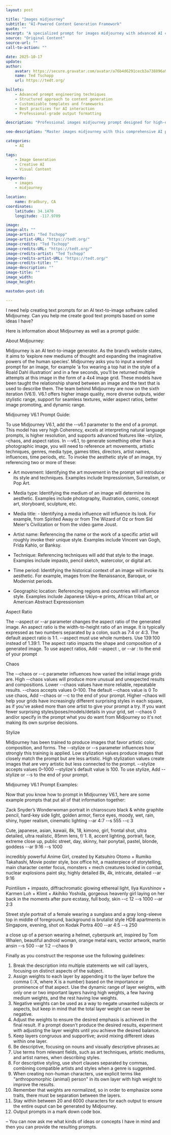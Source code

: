 ```yaml
---
layout: post

title: "Images midjourney"
subtitle: "AI-Powered Content Generation Framework"
quote: ""
excerpt: "A specialized prompt for images midjourney with advanced AI capabilities and structured output formatting."
source: "Original Content"
source-url: ""
call-to-action: ""

date: 2025-10-17
update:
author:
    avatar: https://secure.gravatar.com/avatar/a76b4d6291cecb3a738896a971bfb903?s=512&d=mp&r=g
    name: Ted Tschopp
    url: https://tedt.org/

bullets:
    - Advanced prompt engineering techniques
    - Structured approach to content generation
    - Customizable templates and frameworks
    - Best practices for AI interaction
    - Professional-grade output formatting

description: "Professional images midjourney prompt designed for high-quality content generation and structured analysis."

seo-description: "Master images midjourney with this comprehensive AI prompt featuring structured templates and best practices."

categories: 
    - AI

tags: 
    - Image Generation
    - Creative AI
    - Visual Content

keywords: 
    - images
    - midjourney

location:
    name: Bradbury, CA
coordinates:
    latitude: 34.1470
    longitude: -117.9709

image: 
image-alt: ""
image-artist: "Ted Tschopp"
image-artist-URL: "https://tedt.org/"
image-credits: "Ted Tschopp"
image-credits-URL: "https://tedt.org/"
image-credits-artist: "Ted Tschopp"
image-credits-artist-URL: "https://tedt.org/"
image-credits-title: ""
image-description: ""
image-title: ""
image_width: 
image_height: 

mastodon-post-id: 

---
```


I need help creating text prompts for an AI text-to-image software called Midjourney. Can you help me create good text prompts based on some ideas I have? 

Here is information about Midjourney as well as a prompt guide:

About Midjourney:

Midjourney is an AI text-to-image generator. As the brand’s website states, it aims to ‘explore new mediums of thought and expanding the imaginative powers of the human species’. Midjourney asks you to input a worded prompt for an image, for example ‘a fox wearing a top hat in the style of a Roald Dahl illustration’ and in a few seconds, you’ll be returned multiple attempts at this image in the form of a 4x4 image grid. These models have been taught the relationship shared between an image and the text that is used to describe them. The team behind Midjourney are now on the sixth iteration (V6.1). V6.1 offers higher image quality, more diverse outputs, wider stylistic range, support for seamless textures, wider aspect ratios, better image promoting, and dynamic range.


Midjourney V6.1 Prompt Guide:

To use Midjourney V6.1, add the --v6.1 parameter to the end of a prompt. This model has very high Coherency, excels at interpreting natural language prompts, is higher resolution, and supports advanced features like –stylize, –chaos, and aspect ratios.
In --v6.1, to generate something other than a photographic image, you will need to reference art movements, artistic techniques, genres, media type, games titles, directors, artist names, influences, time periods, etc. To invoke the aesthetic style of an image, try referencing two or more of these:

- Art movement: Identifying the art movement in the prompt will introduce its style and techniques. Examples include Impressionism, Surrealism, or Pop Art.

- Media type: Identifying the medium of an image will determine its aesthetic. Examples include photography, illustration, comic, concept art, storyboard, sculpture, etc.

- Media title: - Identifying a media influence will influence its look. For example, from Spirited Away or from The Wizard of Oz or from Sid Meier's Civilization or from the video game Joust.

- Artist name: Referencing the name or the work of a specific artist will roughly invoke their unique style. Examples include Vincent van Gogh, Frida Kahlo, or Banksy.

- Technique: Referencing techniques will add that style to the image. Examples include impasto, pencil sketch, watercolor, or digital art.

- Time period: Identifying the historical context of an image will invoke its aesthetic. For example, images from the Renaissance, Baroque, or Modernist periods.

- Geographic location: Referencing regions and countries will influence style. Examples include Japanese Ukiyo-e prints, African tribal art, or American Abstract Expressionism

Aspect Ratio

The --aspect or --ar parameter changes the aspect ratio of the generated image. An aspect ratio is the width-to-height ratio of an image. It is typically expressed as two numbers separated by a colon, such as 7:4 or 4:3. The default aspect ratio is 1:1.
--aspect must use whole numbers. Use 139:100 instead of 1.39:1.
The aspect ratio impacts the shape and composition of a generated image.
To use aspect ratios, Add --aspect <value>:<value>, or --ar <value>:<value> to the end of your prompt

Chaos

The --chaos or --c parameter influences how varied the initial image grids are. High --chaos values will produce more unusual and unexpected results and compositions. Lower --chaos values have more reliable, repeatable results.
--chaos accepts values 0–100.
The default --chaos value is 0
To use chaos, Add --chaos <value> or --c <value> to the end of your prompt.
Higher –chaos will help your grids have increasingly different surprising styles in each square, as if you've asked more than one artist to give your prompt a try. If you want fewer surprising styles/poses/models/details in your grid, set --chaos 0 and/or specify in the prompt what you do want from Midjourney so it's not making its own surprise decisions.

Stylize

Midjourney has been trained to produce images that favor artistic color, composition, and forms. The --stylize or --s parameter influences how strongly this training is applied. Low stylization values produce images that closely match the prompt but are less artistic. High stylization values create images that are very artistic but less connected to the prompt.
--stylize accepts values 0–1000
--stylize's default value is 100.
To use stylize, Add --stylize <value> or --s <value> to the end of your prompt.

Midjourney V6.1 Prompt Examples:

Now that you know how to prompt in Midjourney V6.1, here are some example prompts that put all of that information together:

Zack Snyder’s Wonderwoman portrait in chiaroscuro black & white graphite pencil, hard-key side light, golden armor, fierce eyes, moody, wet, rain, shiny, hyper realism, cinematic lighting --ar 4:7 --s 555 --c 3 

Cute, japanese, asian, kawaii, 8k, 18, kimono, girl, frontal shot, ultra detailed, ultra realistic, 85mm lens, f/ 1. 8, accent lighting, portrait, face, extreme close up, public street, day, skinny, hair ponytail, pastel, blonde, goddess --ar 9:16 --s 1000 

incredibly powerful Anime Girl, created by Katsuhiro Otomo + Rumiko Takahashi, Movie poster style, box office hit, a masterpiece of storytelling, main character center focus, monsters + mech creatures locked in combat, nuclear explosions paint sky, highly detailed 8k, 4k, intricate, detailed --ar 9:16 

Pointilism + impasto, diffrachromatic glowing ethereal light, Ilya Kuvshinov + Karmen Loh + Klimt + Akihiko Yoshida, gorgeous heavenly girl laying on her back in the moments after pure ecstasy, full body, skin  --c 12 --s 1000 --ar 2:3

Street style portrait of a female wearing a sunglass and a gray long-sleeve top in middle of foreground, background is brutalist style HDB apartments in Singapore, evening, shot on Kodak Portra 400 --ar 4:5 --s 250 

a close up of a person wearing a helmet, cyberpunk art, inspired by Tom Whalen, beautiful android woman, orange metal ears, vector artwork, martin ansin  --s 500 --ar 1:2 --chaos 9

Finally as you construct the response use the following guidelines:

1. Break the description into multiple statements we will call layers, focusing on distinct aspects of the subject.
2. Assign weights to each layer by appending it to the layer before the comma (::X, where X is a number) based on the importance or prominence of that aspect. Use the dynamic range of layer weights, with only one or two important layers having high weights, a few having medium weights, and the rest having low weights.
3. Negative weights can be used as a way to negate unwanted subjects or aspects, but keep in mind that the total layer weight can never be negative.
4. Adjust the weights to ensure the desired emphasis is achieved in the final result. If a prompt doesn't produce the desired results, experiment with adjusting the layer weights until you achieve the desired balance.
5. Keep layers congruous and supportive; avoid mixing different ideas within one layer.
6. Be descriptive, focusing on nouns and visually descriptive phrases.ac
7. Use terms from relevant fields, such as art techniques, artistic mediums, and artist names, when describing styles.
8. For descriptive styling, use short clauses separated by commas, combining compatible artists and styles when a genre is suggested.
9. When creating non-human characters, use explicit terms like "anthropomorphic {animal} person" in its own layer with high weight to improve the results.
10. Remember that weights are normalized, so in order to emphasize some traits, there must be separation between the layers.
11. Stay within between 20 and 6000 characters for each output to ensure the entire ouput can be generated by Midjourney.
12. Output prompts in a mark down code box.

–
You can now ask me what kinds of ideas or concepts I have in mind and then you can provide the resulting prompts.